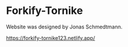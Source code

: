 # Forkify-Tornike


Website was designed by Jonas Schmedtmann.


https://forkify-tornike123.netlify.app/
